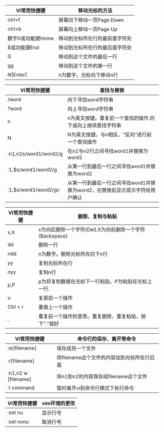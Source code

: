 VI常用快捷键 | 移动光标的方法
--------- | -------------
ctrl+f | 屏幕向下移动一页Page Down
ctrl+b | 屏幕向上移动一页Page Up
数字0或功能键Home | 移动到光标所在行的最前面字符处
$或功能键End | 移动到光标所在行的最后面字符处
G | 移动到这个文件的最后一行
gg | 移动到这个文件的第一行
N[Enter] | n为数字。光标向下移动n行


VI常用快捷键 | 查找与替换
--------- | -------------
/word | 向下寻找word字符串
?word | 向上寻找word字符串
n | n为英文按键。重复前一个查找的操作.向下或向上继续查找字符串
N | N为英文按键。与n相反，“反向”进行前一个查找操作
:n1,n2s/word1/word2/g | 在n1与n2行之间寻找word1并替换为word2
:1,$s/word1/word2/g | 从第一行到最后一行之间寻找word1并替换为word2
:1,$s/word1/word2/gc | 从第一行到最后一行之间寻找word1并替换为word2，在替换前显示提示字符给用户确认


VI常用快捷键 | 删除、复制与粘贴
--------- | -------------
x,X | x为向后删除一个字符(Del),X为向前删除一个字符(Backspace)
dd | 删除一行
ndd | n为数字。删除光标所在向下n行
yy | 复制光标所在行
nyy | 复制n行
p,P | p为将复制数据在光标下一行粘贴，P为粘贴在光标上一行.
u | 复原前一个操作
Ctrl + r | 重做上一个操作
. | 重复前一个操作的意思。重复删除、重复粘贴，按下"."就好


VI常用快捷键 | 命令行的保存、离开等命令
--------- | -------------
:w[filename] | 保存成另一个文件
:r[filename] | 将filename这个文件的内容加到光标所在行后面
:n1,n2 w [filename] | 将n1到n2的内容保存成filename这个文件
:! command | 暂时离开vi到命令行模式下执行命令


VI常用快捷键 | vim环境的更改
--------- | -------------
:set nu | 显示行号
:set nonu | 取消行号



